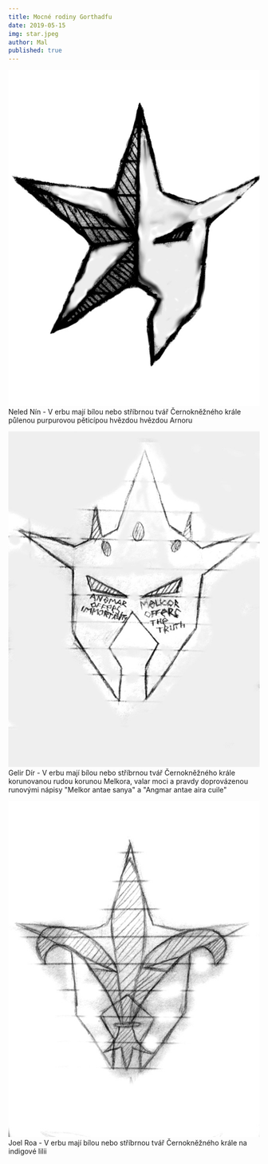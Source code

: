 ```yaml
---
title: Mocné rodiny Gorthadfu
date: 2019-05-15
img: star.jpeg
author: Mal
published: true
---
```

![](/img/star.jpeg)
Neled Nín - V erbu mají bílou nebo stříbrnou tvář Černokněžného krále půlenou purpurovou pěticípou hvězdou hvězdou Arnoru

![](/img/crown.jpeg)
Gelir Dír - V erbu mají bílou nebo stříbrnou tvář Černokněžného krále korunovanou rudou korunou Melkora, valar moci a pravdy doprovázenou runovými nápisy "Melkor antae sanya" a "Angmar antae aira cuile"

![](/img/lily.jpeg)
Joel Roa - V erbu mají bílou nebo stříbrnou tvář Černokněžného krále na indigové lilii